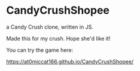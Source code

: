 # CandyCrushShopee
a Candy Crush clone, written in JS.

Made this for my crush. Hope she'd like it!

You can try the game here:

https://at0miccat166.github.io/CandyCrushShopee/
